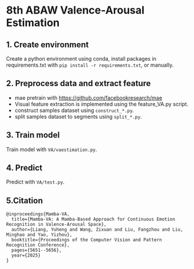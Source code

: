 # 8th ABAW Valence-Arousal Estimation

## 1. Create environment

Create a python environment using conda, install packages in requirements.txt with `pip install -r requirements.txt`, or manually. 

## 2. Preprocess data and extract feature

- mae pretrain with https://github.com/facebookresearch/mae
- Visual feature extraction is implemented using the feature_VA.py script.
- construct samples dataset using `construct_*.py`.
- split samples dataset to segments using `split_*.py`.

## 3. Train model

Train model with `VA/vaestimation.py`.

## 4. Predict

Predict with `VA/test.py`.

## 5.Citation

```
@inproceedings{Mamba-VA,
  title={Mamba-VA: A Mamba-Based Approach for Continuous Emotion Recognition in Valence-Arousal Space},
  author={Liang, Yuheng and Wang, Zixuan and Liu, Fangzhou and Liu, Minghao and Yao, Yizhou},
  booktitle={Proceedings of the Computer Vision and Pattern Recognition Conference},
  pages={5651--5656},
  year={2025}
}
```

